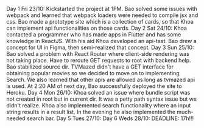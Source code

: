 Day 1 Fri 23/10: Kickstarted the project at 1PM. Bao solved some issues with webpack and learned that webpack loaders were needed to compile jsx and css. Bao made a prototype site which is a collection of cards, so that Khoa can implement api functionalities on those cards.
Day 2 Sat 24/10: Khoa contacted a programmer who has made apps in Flutter and has some knowledge in ReactJS. With his aid Khoa developed an api-test. Bao drew a concept for UI in Figma, then semi-realized that concept.
Day 3 Sun 25/10: Bao solved a problem with React Router where client-side rendering was not taking place. Have to reroute GET requests to root with backend help. Bao stabilized source dir. TVMazed didn't have a GET interface for obtaining popular movies so we decided to move on to implementing Search. We also learned that other apis are allowed as long as tvmazed api is used. At 2:20 AM of next day, Bao successfully deployed the site to Heroku.
Day 4 Mon 26/10: Khoa solved an issue where bundle script was not created in root but in current dir. It was a petty path syntax issue but we didn't realize. Khoa also implemented search functionality where an input string results in a result list. In the evening he also implemented the much-needed search bar.
Day 5 Tues 27/10:
Day 6 Weds 28/10:
DEADLINE: 17h!!!